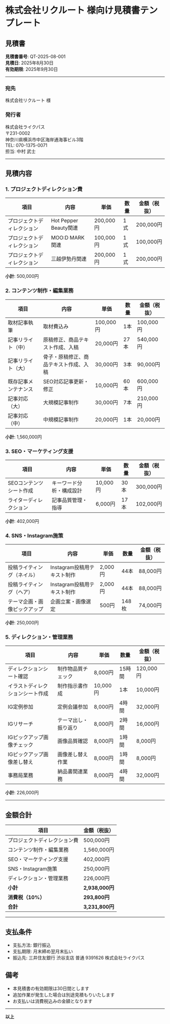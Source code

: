 # 株式会社リクルート 様向け見積書テンプレート

## 見積書

**見積書番号**: QT-2025-08-001  
**見積日**: 2025年8月30日  
**有効期限**: 2025年9月30日  

---

### 宛先
株式会社リクルート 様

### 発行者
株式会社ライクパス  
〒231-0002  
神奈川県横浜市中区海岸通海事ビル3階  
TEL: 070-1375-0071  
担当: 中村 武士

---

## 見積内容

### 1. プロジェクトディレクション費
| 項目 | 内容 | 単価 | 数量 | 金額（税抜） |
|------|------|------|------|-------------|
| プロジェクトディレクション | Hot Pepper Beauty関連 | 200,000円 | 1式 | 200,000円 |
| プロジェクトディレクション | MOO:D MARK関連 | 100,000円 | 1式 | 100,000円 |
| プロジェクトディレクション | 三越伊勢丹関連 | 200,000円 | 1式 | 200,000円 |

**小計**: 500,000円

### 2. コンテンツ制作・編集業務
| 項目 | 内容 | 単価 | 数量 | 金額（税抜） |
|------|------|------|------|-------------|
| 取材記事執筆 | 取材費込み | 100,000円 | 1本 | 100,000円 |
| 記事リライト（中） | 原稿修正、商品テキスト作成、入稿 | 20,000円 | 27本 | 540,000円 |
| 記事リライト（大） | 骨子・原稿修正、商品テキスト作成、入稿 | 30,000円 | 3本 | 90,000円 |
| 既存記事メンテナンス | SEO対応記事更新・修正 | 10,000円 | 60本 | 600,000円 |
| 記事対応（大） | 大規模記事制作 | 30,000円 | 7本 | 210,000円 |
| 記事対応（中） | 中規模記事制作 | 20,000円 | 1本 | 20,000円 |

**小計**: 1,560,000円

### 3. SEO・マーケティング支援
| 項目 | 内容 | 単価 | 数量 | 金額（税抜） |
|------|------|------|------|-------------|
| SEOコンテンツシート作成 | キーワード分析・構成設計 | 10,000円 | 30本 | 300,000円 |
| ライターディレクション | 記事品質管理・指導 | 6,000円 | 17本 | 102,000円 |

**小計**: 402,000円

### 4. SNS・Instagram施策
| 項目 | 内容 | 単価 | 数量 | 金額（税抜） |
|------|------|------|------|-------------|
| 投稿ライティング（ネイル） | Instagram投稿用テキスト制作 | 2,000円 | 44本 | 88,000円 |
| 投稿ライティング（ヘア） | Instagram投稿用テキスト制作 | 2,000円 | 44本 | 88,000円 |
| テーマ企画・画像ピックアップ | 企画立案・画像選定 | 500円 | 148枚 | 74,000円 |

**小計**: 250,000円

### 5. ディレクション・管理業務
| 項目 | 内容 | 単価 | 数量 | 金額（税抜） |
|------|------|------|------|-------------|
| ディレクションシート確認 | 制作物品質チェック | 8,000円 | 15時間 | 120,000円 |
| イラストディレクションシート作成 | 制作指示書作成 | 10,000円 | 1本 | 10,000円 |
| IG定例参加 | 定例会議参加 | 8,000円 | 4時間 | 32,000円 |
| IGリサーチ | テーマ出し・振り返り | 8,000円 | 2時間 | 16,000円 |
| IGピックアップ画像チェック | 画像品質確認 | 8,000円 | 1時間 | 8,000円 |
| IGピックアップ画像差し替え | 画像差し替え作業 | 8,000円 | 1時間 | 8,000円 |
| 事務局業務 | 納品書関連業務 | 8,000円 | 4時間 | 32,000円 |

**小計**: 226,000円

---

## 金額合計

| 項目 | 金額（税抜） |
|------|-------------|
| プロジェクトディレクション費 | 500,000円 |
| コンテンツ制作・編集業務 | 1,560,000円 |
| SEO・マーケティング支援 | 402,000円 |
| SNS・Instagram施策 | 250,000円 |
| ディレクション・管理業務 | 226,000円 |
| **小計** | **2,938,000円** |
| **消費税（10%）** | **293,800円** |
| **合計** | **3,231,800円** |

---

## 支払条件
- 支払方法: 銀行振込
- 支払期限: 月末締め翌月末払い
- 振込先: 三井住友銀行 渋谷支店 普通 9391626 株式会社ライクパス

## 備考
- 本見積書の有効期限は30日間とします
- 追加作業が発生した場合は別途見積もりいたします
- お支払いは消費税込みの金額となります

---

**以上**
